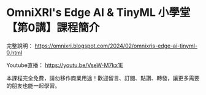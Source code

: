 # OmniXRI's Edge AI & TinyML 小學堂 【第0講】課程簡介

完整說明： https://omnixri.blogspot.com/2024/02/omnixris-edge-ai-tinyml-0.html

Youtube直播： https://youtu.be/VseW-M7kx1E

本課程完全免費，請勿移作商業用途！歡迎留言、訂閱、點讚、轉發，讓更多需要的朋友也能一起學習。

